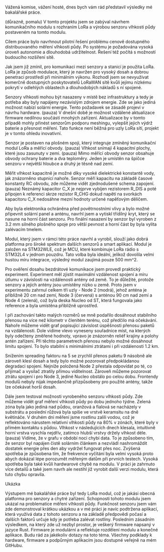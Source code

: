 
Vážená komise, vážení hosté, dnes bych vám rád představil výsledky mé bakalářské práce.

(důrazně, pomalu) V tomto projektu jsem se zabýval návrhem komunikačního modulu s rozhraním LoRa a výrobou senzoru vlhkosti půdy postaveném na tomto modulu.

Cílem práce bylo navrhnout pilotní řešení problému cenově dostupného distribuovaného měření vlhkosti půdy. Po systému je požadována vysoká úroveň autonomie a dlouhodobá udržitelnost. Řešení též počítá s možností budoucího rozšíření sítě.

Jak jsem již zmínil, pro komunikaci mezi senzory a stanicí je použita LoRa. LoRa je způsob modulace, který je navržen pro vysoký dosah a dobrou penetraci prostředí při minimálním výkonu. Rozhodl jsem se nevyužívat komerčně dostupných poskytovatelů LoRaWAN sítě kvůli jejímu nízkému pokrytí v odlehlých oblastech a dlouhodobých nákladů s ní spojené.

Senzory vlhkosti mohou být nasazeny v místě bez infrastruktury a tedy je potřeba aby byly napájeny nezávislým zdrojem energie. Zde se jako jediná možnost nabízí solární energie. Tento požadavek se zásadě projeví v návrhu hardware. (pauza) V dnešní době je možnost vzdálené aktualizace firmware nedílnou součástí mnohých zařízení. Aktualizace by v tomto případě mohly přinést senzorům podporu meshingu, vylepšit jejich výdrž baterie a přesnost měření. Tato funkce není běžná pro uzly LoRa sítí, projekt je v tomto ohledu inovativní.

Senzor je postaven na plošném spoji, který integruje zmíněný komunikační modul LoRa a měřící obvody. (pauza) Vlhkost snímají 4 kapacitní plochy, které jsou zasunuty v zemi. (pauza) Mimo měřící obvody senzor obsahuje obvody ochrany baterie a dva teploměry. Jeden je umístěn na špičce senzoru v největší hloubce a druhý je těsně nad zemí.

Měřit vlhkost kapacitně je možné díky vysoké dielektrické konstantě vody, jak znázorněno stupnicí nahoře. Senzor měří kapacitu na základě časové konstanty RC obvodu, zde můžeme vidět zjednodušené schema zapojení. (pauza) Neznámý kapacitor C_X je nejprve vybíjen rezistorem R_DIS a poté připojen k referenci skrze rezistor R_CHG dokud napětí na svorkách kapacitoru C_X nedosáhne mezní hodnoty určené napěťovým děličem.

Aby byla elektronika ochráněna před povětrnostními vlivy a bylo možné připevnit solární panel a anténu, navrhl jsem a vytiskl třídílný kryt, který se nasune na horní část senzoru. Pro finální nasazení by senzor byl vyroben z 3.2 mm silného plošného spoje pro větší pevnost a horní část by byla vylita zalévacím tmelem.

Modul, který jsem v rámci této práce navrhl a vyrobil, slouží jako dobrá platforma pro široké spektrum dalších senzorů a smart aplikací. Modul je založen na STM32WLE, což je MCU, které kombinuje LoRa rádio s STM32L4 v jednom pouzdru. Tato volba byla ideální, jelikož dovolila velmi hustou míru integrace, výsledný modul zaujímá pouze 500 mm^2.

Pro ověření dosahu bezdrátové komunikace jsem provedl praktický experiment. Experiment měl zjistit maximální vzdálenost spojení a míru útlumu v závislosti na vzdálenosti antény od země. To je důležité, protože senzory a jejich antény jsou umístěny nízko u země. Proto jsem v experimentu zahrnul celkem tři uzly - Node 2 (modrá), jehož anténa je přibližně 20 cm nad zemí, Node 3 (červená) s anténou 90 cm nad zemí a Node 4 (zelená), což byla deska Nucleo od ST, která fungovala jako reference a byla umístěna přibližně uprostřed.

I při zachování takto malých rozměrů se mně podařilo dosáhnout stabilního přenosu na více než kilometr v členitém terénu, což předčilo má očekávání. Nahoře můžeme vidět graf popisující závislost úspěšnosti přenosu paketů na vzdálenosti. Dole vidíme vlevo vyneseny souřadnice míst, na kterých byly odečteny změřené hodnoty, vpravo je znázorněn reliéf krajiny a polohy antén zařízení. Při těchto parametrech přenosu nebylo možné dosáhnout limitu spojení. To bylo stabilní s minimálními ztrátami i při vzdálenosti 1.2 km.

Snížením spreading faktoru na 5 se zrychlil přenos paketu 9 násobně ale zároveň klesl dosah a tedy bylo možné pozorovat předpokládanou degradaci spojení. Nejníže položená Node 2 přestala odpovídat po té, co přijímač a vysílač ztratily přímou viditelnost. Zároveň můžeme pozorovat ztrátu spojení i pro Node 3, jediné Nucleo obstálo po celou dobu. Frontendy modulů nebyly nijak impedančně přizpůsobeny pro použité antény, takže lze očekávat horší dosah.

Dále jsem testoval možnosti vyrobeného senzoru vlhkosti půdy. Zde můžeme vidět graf měření vlhkosti půdy po dobu jednoho týdne. Zelená zóna byla jako jediná nad půdou, oranžová a fialová se nacházely v substrátu a poslední růžová byla spíše ve vrstvě keramsitu na dně květináče. V druhém dni měření jsme rostlinu zalili vodou, což je reflektováno nárustem relativní vlhkosti půdy na 80% v zónách, které byly v přímém kontaktu s půdou. Vlhkost v následujících dnech klesala, intuitivně horní vrstva vyschla nejdřív, zatímco hlubší vrstvy držely vlhkost déle. (pauza) Vidíme, že v grafu v období noci chybí data. To je způsobeno tím, že senzor byl napájen čistě solárním článkem a nezvládl nashromáždit dostatek energie přes den aby vydržel fungovat přes noc. Zvýšená spotřeba je způsobena tím, že frekvence vyčítání byla velmi vysoká proto abych dokázal lépe porozumět měřeným datům při prvních testech. Vysoká spotřeba byla také kvůli hardwarové chybě na modulu. V práci je zahrnuto více detailů a také jsem navrh ale nestihl již vyrobit další verzi modulu, která tuto chybu opravila.

Ukázka

Výstupem mé bakalářské práce byl tedy LoRa modul, což je jakási obecná platforma pro senzory a chytré zařízení. Schopnosti tohoto modulu jsem ukázal na problematice měření vlhkosti půdy. Funkčnost senzoru jsem vám zde demonstroval krátkou ukázkou a v mé práci je navíc podtržena aplikací, která využívá data z tohoto senzoru a na základě předpovědi počasí a dalších faktorů určuje kdy je potřeba zalévat rostliny. Posledním zásadním výsledkem, na který zde už nezbyl prostor, je veškerý firmware napsaný v jazyce Rust. Firmware je modulární a reflektuje rozdělení modulu a konečné aplikace. Budu rád za jakékoliv dotazy na toto téma. Všechny podklady k hardware, firmware a podpůrným aplikacím jsou dostupné veřejně na mém GitHubu.
